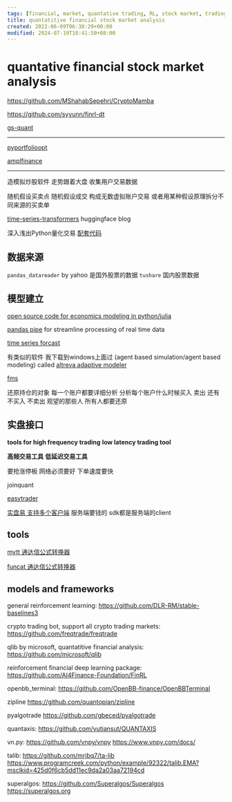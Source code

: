 ```yaml
---
tags: [financial, market, quantative trading, RL, stock market, trading]
title: quantatitive financial stock market analysis
created: 2022-06-09T06:38:29+00:00
modified: 2024-07-19T18:41:50+08:00
---
```


# quantative financial stock market analysis

https://github.com/MShahabSepehri/CryptoMamba

https://github.com/syyunn/finrl-dt

[gs-quant](https://github.com/goldmansachs/gs-quant)

---

[pyportfolioopt](https://github.com/robertmartin8/PyPortfoiloOpt)

[amplfinance](https://github.com/ampl/amplpyfinance)

----

造模拟炒股软件 走势跟着大盘 收集用户交易数据

随机假设买卖点 随机假设成交 构成无数虚拟账户交易 或者用某种假设原理拆分不同来源的买卖单

[time-series-transformers](https://huggingface.co/blog/time-series-transformers) huggingface blog

深入浅出Python量化交易 [配套代码](https://www.wqyunpan.com/resourceDetail.html?id=257365&openId=oUgl9wSv5p1X-HH-MnP4jFvTIlHM&qrcodeId=219912&sign=ZTVkOGM1MGRhZDJjLTE2NjE3NjA4MDQyNzQ=)

## 数据来源

`pandas_datareader` by yahoo 是国外股票的数据
`tushare` 国内股票数据


## 模型建立

[open source code for economics modeling in python/julia](https://quantecon.org/)

[pandas pipe](https://sinyi-chou.github.io/python-pandas-pipe/#:~:text=Pipe%20is%20a%20method%20in%20pandas.DataFrame%20capable%20of,can%20be%20combined%20with%20method%20chaining%20without%20nesting.) for streamline processing of real time data

[time series forcast](https://zhuanlan.zhihu.com/p/385094015)

有类似的软件 我下载到windows上面过 (agent based simulation/agent based modeling) called [altreva adaptive modeler]()

[fms](https://pythonhosted.org/fms/)

还原持仓的对象 每一个账户都要详细分析 分析每个账户什么时候买入 卖出 还有不买入 不卖出 观望的那些人 所有人都要还原

## 实盘接口

**tools for high frequency trading** **low latency trading tool**

**高频交易工具** **低延迟交易工具**

要抢涨停板 网络必须要好 下单速度要快

joinquant

[easytrader](https://github.com/shidenggui/easytrader)

[实盘易 支持多个客户端](http://www.iguuu.com/e) 服务端要钱的 sdk都是服务端的client

## tools

[mytt 通达信公式转换器](https://github.com/mpquant/MyTT)

[funcat 通达信公式转换器](https://github.com/cedricporter/funcat)

## models and frameworks

general reinforcement learning:
https://github.com/DLR-RM/stable-baselines3

crypto trading bot, support all crypto trading markets:
https://github.com/freqtrade/freqtrade

qlib by microsoft, quantatitive financial analysis:
https://github.com/microsoft/qlib

reinforcement financial deep learning package:
https://github.com/AI4Finance-Foundation/FinRL

openbb_terminal:
https://github.com/OpenBB-finance/OpenBBTerminal

zipline
https://github.com/quantopian/zipline

pyalgotrade
https://github.com/gbeced/pyalgotrade

quantaxis:
https://github.com/yutiansut/QUANTAXIS

vn.py:
https://github.com/vnpy/vnpy
https://www.vnpy.com/docs/

talib:
https://github.com/mrjbq7/ta-lib
https://www.programcreek.com/python/example/92322/talib.EMA?msclkid=425d0f6cb5dd11ec9da2a03aa72194cd

superalgos:
https://github.com/Superalgos/Superalgos
https://superalgos.org
